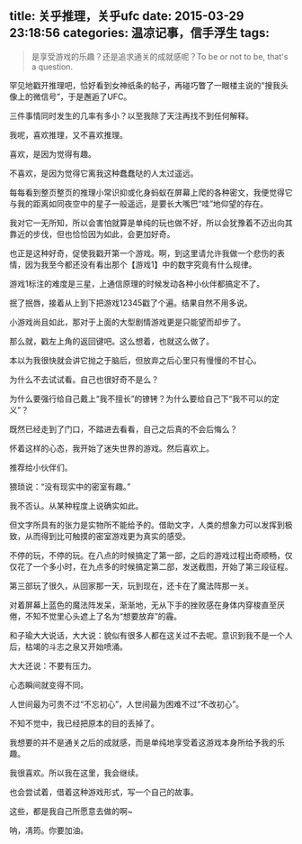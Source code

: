 title: 关乎推理，关乎ufc
date: 2015-03-29 23:18:56
categories: 温凉记事，信手浮生
tags: 
---

>是享受游戏的乐趣？还是追求通关的成就感呢？To be or not to be, that's a question.

罕见地戳开推理吧，恰好看到女神纸条的帖子，再碰巧瞥了一眼楼主说的“搜我头像上的微信号”，于是邂逅了UFC。

<!-- more -->
三件事情同时发生的几率有多小？以至我除了天注再找不到任何解释。

我呢，喜欢推理，又不喜欢推理。

喜欢，是因为觉得有趣。

不喜欢，是因为觉得它离我这种蠢蠢哒的人太过遥远。

每每看到整页整页的推理小常识抑或化身蚂蚁在屏幕上爬的各种密文，我便觉得它与我的距离如同夜空中的星子一般遥远，是要长大嘴巴“哇”地仰望的存在。

我对它一无所知，所以会害怕就算是单纯的玩也做不好，所以会犹豫着不迈出向其靠近的步伐，但也恰恰因为如此，会更加好奇。

也正是这种好奇，促使我戳开第一个游戏。啊，到这里请允许我做一个悲伤的表情，因为我至今都还没有看出那个【游戏1】中的数字究竟有什么规律。

游戏1标注的难度是三星，上通信原理的时候发动各种小伙伴都搞定不了。

抿了抿唇，接着从上到下把游戏12345戳了个遍。结果自然不用多说。

小游戏尚且如此，那对于上面的大型剧情游戏更是只能望而却步了。

那么就，戳左上角的返回键吧。这么想着，也就这么做了。

本以为我很快就会讲它抛之于脑后，但放弃之后心里只有慢慢的不甘心。

为什么不去试试看。自己也很好奇不是么？

为什么要强行给自己戴上“我不擅长”的镣铐？为什么要给自己下“我不可以的定义”？

既然已经走到了门口，不踏进去看看，自己之后真的不会后悔么？

怀着这样的心态，我开始了迷失世界的游戏。然后喜欢上。

推荐给小伙伴们。

猥琐说：“没有现实中的密室有趣。”

我不否认。从某种程度上说确实如此。

但文字所具有的张力是实物所不能给予的。借助文字，人类的想象力可以发挥到极致，从而得到比可触摸的密室游戏更为真实的感受。

不停的玩，不停的玩。在八点的时候搞定了第一部，之后的游戏过程出奇顺畅，仅仅花了一个多小时，在九点多的时候搞定第二部，发送截图，开始了第三段征程。

第三部玩了很久，从回家那一天，玩到现在，还卡在了魔法阵那一关。

对着屏幕上蓝色的魔法阵发呆，渐渐地，无从下手的挫败感在身体内穿梭直至厌倦，不知不觉里心头遮上了名为“想要放弃”的霾。

和子瑜大大说话，大大说：貌似有很多人都在这关过不去呢。意识到我不是一个人后，枯竭的斗志之泉又开始喷涌。

大大还说：不要有压力。

心态瞬间就变得不同。

人世间最为可贵不过“不忘初心”，人世间最为困难不过“不改初心”。

不知不觉中，我已经把原本的目的丢掉了。

我想要的并不是通关之后的成就感，而是单纯地享受着这游戏本身所给予我的乐趣。

我很喜欢。所以我在这里，我会继续。

也会尝试着，借着这种游戏形式，写一个自己的故事。

这些，都是我自己所愿意去做的啊~

呐，凊筠。你要加油。